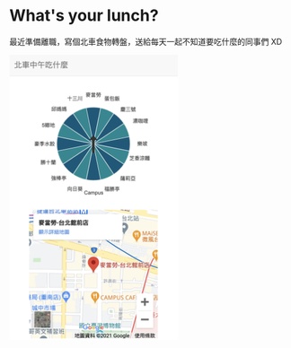 # What's your lunch?

最近準備離職，寫個北車食物轉盤，送給每天一起不知道要吃什麼的同事們 XD

<img src="https://github.com/hsuanchi/Whats-your-lunch/blob/main/%E8%BD%89%E7%9B%A4%20demo.png" width="300">
